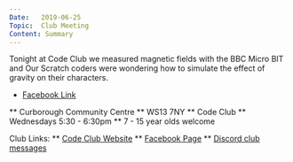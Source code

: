 ```yaml
---
Date:   2019-06-25
Topic:  Club Meeting
Content: Summary
---
```

Tonight at Code Club we measured magnetic fields with the BBC Micro BIT and Our Scratch coders were wondering how to simulate the effect of gravity on their characters.

* [Facebook Link](https://www.facebook.com/1481985248595237/posts/2113774852082937/)


** Curborough Community Centre
** WS13 7NY
** Code Club
** Wednesdays 5:30 - 6:30pm
** 7 - 15 year olds welcome

Club Links:
** [Code Club Website](https://lichfield-code-club.github.io/)
** [Facebook Page](https://www.facebook.com/LichfieldCoders)
** [Discord club messages](https://discord.gg/szz6xGK)
